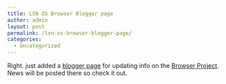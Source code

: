 ```yaml
---
title: LSN OS Browser Blogger page
author: admin
layout: post
permalink: /lsn-os-browser-blogger-page/
categories:
  - Uncategorized
---
```

Right. just added a [blogger page][1] for updating info on the [Browser Project][2]. News will be posted there so check it out.

 [1]: http://lsnosbrowser.blogspot.com/
 [2]: http://www.sf.net/projects/lsnosbrowser